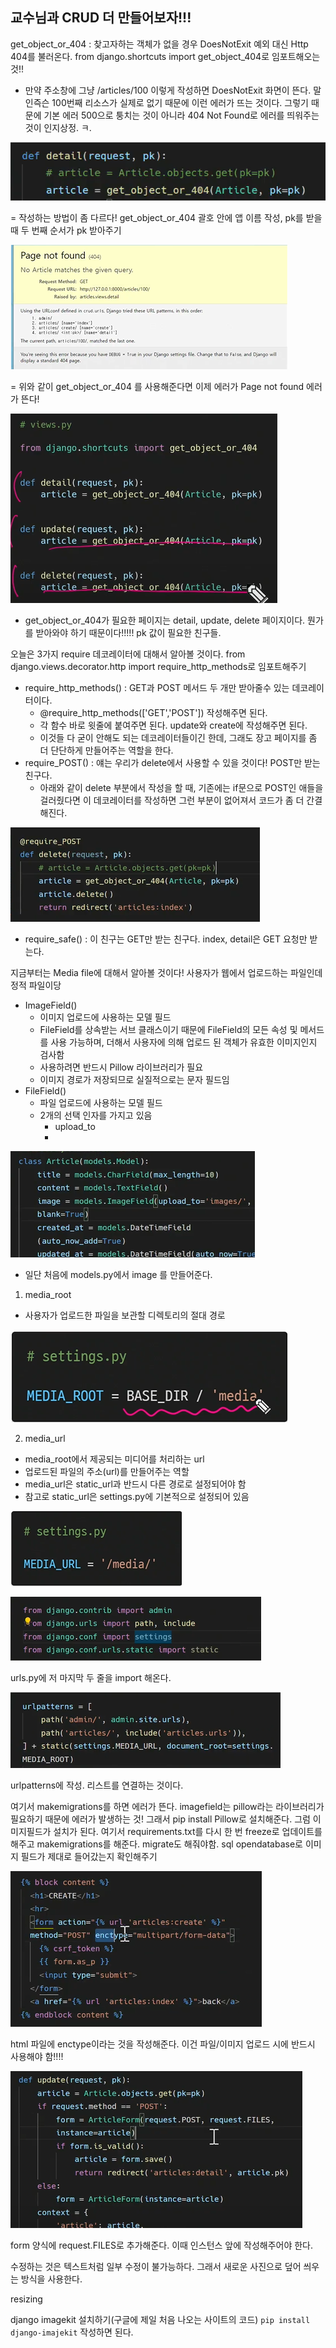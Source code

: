 

## 교수님과 CRUD 더 만들어보자!!!

get_object_or_404 : 찾고자하는 객체가 없을 경우 DoesNotExit 예외 대신 Http 404를 불러온다. from django.shortcuts import get_object_404로 임포트해오는 것!!



- 만약 주소창에 그냥 /articles/100 이렇게 작성하면 DoesNotExit 화면이 뜬다. 말인즉슨 100번째 리소스가 실제로 없기 때문에 이런 에러가 뜨는 것이다. 그렇기 때문에 기본 에러 500으로 퉁치는 것이 아니라 404 Not Found로 에러를 띄워주는 것이 인지상정. ㅋ. 

![image-20220408092524564](Prof.CRUD2.assets/image-20220408092524564.png)

= 작성하는 방법이 좀 다르다! get_object_or_404 괄호 안에 앱 이름 작성, pk를 받을 때 두 번째 순서가 pk 받아주기

![image-20220408092537930](Prof.CRUD2.assets/image-20220408092537930.png)

= 위와 같이 get_object_or_404 를 사용해준다면 이제 에러가 Page not found 에러가 뜬다!



![image-20220408092728941](Prof.CRUD2.assets/image-20220408092728941.png)

- get_object_or_404가 필요한 페이지는 detail, update, delete 페이지이다. 뭔가를 받아와야 하기 때문이다!!!!! pk 값이 필요한 친구들.



오늘은 3가지 require 데코레이터에 대해서 알아볼 것이다. from django.views.decorator.http import require_http_methods로 임포트해주기

- require_http_methods() : GET과 POST 메서드 두 개만 받아줄수 있는 데코레이터이다.
  - @require_http_methods(['GET','POST']) 작성해주면 된다.
  - 각 함수 바로 윗줄에 붙여주면 된다. update와 create에 작성해주면 된다.
  - 이것들 다 굳이 안해도 되는 데코레이터들이긴 한데, 그래도 장고 페이지를 좀 더 단단하게 만들어주는 역할을 한다.
- require_POST() : 얘는 우리가 delete에서 사용할 수 있을 것이다! POST만 받는 친구다.
  - 아래와 같이 delete 부분에서 작성을 할 때, 기존에는 if문으로 POST인 애들을 걸러줬다면 이 데코레이터를 작성하면 그런 부분이 없어져서 코드가 좀 더 간결해진다.

![image-20220408094906411](Prof.CRUD2.assets/image-20220408094906411.png)

- require_safe() : 이 친구는 GET만 받는 친구다. index, detail은 GET 요청만 받는다.



지금부터는 Media file에 대해서 알아볼 것이다! 사용자가 웹에서 업로드하는 파일인데 정적 파일이당

- ImageField()
  - 이미지 업로드에 사용하는 모델 필드
  - FileField를 상속받는 서브 클래스이기 때문에 FileField의 모든 속성 및 메서드를 사용 가능하며, 더해서 사용자에 의해 업로드 된 객체가 유효한 이미지인지 검사함
  - 사용하려면 반드시 Pillow 라이브러리가 필요
  - 이미지 경로가 저장되므로 실질적으로는 문자 필드임
- FileField()
  - 파일 업로드에 사용하는 모델 필드
  - 2개의 선택 인자를 가지고 있음
    - upload_to
    - 



![image-20220408102404259](Prof.CRUD2.assets/image-20220408102404259.png)

- 일단 처음에 models.py에서 image 를 만들어준다.





1. media_root

- 사용자가 업로드한 파일을 보관할 디렉토리의 절대 경로

![image-20220408103707182](Prof.CRUD2.assets/image-20220408103707182.png)

2. media_url

- media_root에서 제공되는 미디어를 처리하는 url
- 업로드된 파일의 주소(url)를 만들어주는 역할
- media_url은 static_url과 반드시 다른 경로로 설정되어야 함
- 참고로 static_url은 settings.py에 기본적으로 설정되어 있음

![image-20220408103819638](Prof.CRUD2.assets/image-20220408103819638.png)



![image-20220408104406580](Prof.CRUD2.assets/image-20220408104406580.png)

urls.py에 저 마지막 두 줄을 import 해온다.

![image-20220408104445759](Prof.CRUD2.assets/image-20220408104445759.png)

urlpatterns에 작성. 리스트를 연결하는 것이다.

여기서 makemigrations를 하면 에러가 뜬다. imagefield는 pillow라는 라이브러리가 필요하기 때문에 에러가 발생하는 것! 그래서 pip install Pillow로 설치해준다. 그럼 이미지필드가 설치가 된다. 여기서 requirements.txt를 다시 한 번 freeze로 업데이트를 해주고 makemigrations를 해준다. migrate도 해줘야함. sql opendatabase로 이미지 필드가 제대로 들어갔는지 확인해주기





![image-20220408105016559](Prof.CRUD2.assets/image-20220408105016559.png)

html 파일에 enctype이라는 것을 작성해준다. 이건 파일/이미지 업로드 시에 반드시 사용해야 함!!!! 

![image-20220408111005530](Prof.CRUD2.assets/image-20220408111005530.png)

form 양식에 request.FILES로 추가해준다. 이때 인스턴스 앞에 작성해주어야 한다.





수정하는 것은 텍스트처럼 일부 수정이 불가능하다. 그래서 새로운 사진으로 덮어 씌우는 방식을 사용한다.





resizing 

django imagekit 설치하기(구글에 제일 처음 나오는 사이트의 코드) `pip install django-imajekit` 작성하면 된다.